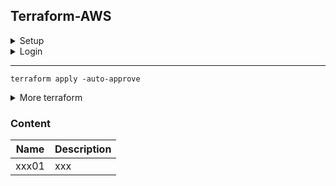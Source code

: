 ## Terraform-AWS
<details><summary>Setup</summary>
<p>

1. Install [AWS CLI](https://docs.aws.amazon.com/cli/latest/userguide/getting-started-install.html)
2. Download [terraform](https://developer.hashicorp.com/terraform/downloads)
3. Modify Environment Variables `rundll32 sysdm.cpl,EditEnvironmentVariables`
4. Install [Terraform Plugin for VS Code](https://marketplace.visualstudio.com/items?itemName=HashiCorp.terraform)
5. Use [AWS Provider](https://rhttps://registry.terraform.io/providers/hashicorp/aws/latest/docs)
</p>
</details>

<details><summary>Login</summary>
<p>

1. [Create an AWS access key](https://aws.amazon.com/premiumsupport/knowledge-center/create-access-key/)
```
aws configure
```
</p>
</details>

----------
```
terraform apply -auto-approve
```
<details><summary>More terraform</summary>
<p>

```
terraform -help
```
```
terraform init 
```
```
terraform validate
```
```
terraform plan
```
```
terraform apply -auto-approve
```
```
terraform workspace show
```
```
terraform destroy
```
```
terraform workspace show
```
```
terraform workspace list
```
```
terraform workspace new dev
```
```
terraform workspace select dev
```

</p>
</details>

### Content

| Name | Description | 
|--|--|
| xxx01 | xxx

